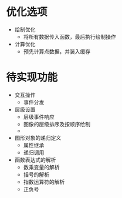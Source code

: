 # 优化选项
- 绘制优化  
  - 将所有数据传入函数，最后执行绘制操作
- 计算优化
  - 预先计算点数据，并装入缓存

# 待实现功能
-  交互操作
   -  事件分发
- 层级设置
  - 层级事件响应
  - 图像的层级排序及按顺序绘制
  - 
- 图形对象的递归定义
  - 属性继承
  - 递归调用
- 函数表达式的解析
  - 数乘变量的解析
  - 括号的解析
  - 指数运算符的解析
  - 正负号

